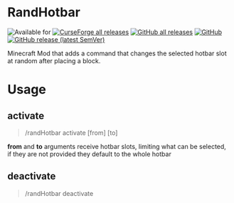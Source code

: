 # RandHotbar

![Available for](https://cf.way2muchnoise.eu/versions/hotbar-randomizer_all.svg?Cache-Control=no-cache)
[![CurseForge all releases](https://cf.way2muchnoise.eu/hotbar-randomizer.svg?Cache-Control=no-cache)](https://www.curseforge.com/minecraft/mc-mods/hotbar-randomizer/files)
[![GitHub all releases](https://img.shields.io/github/downloads/esWhistler/RandHotbar/total?label=github%20downloads)](https://github.com/esWhistler/RandHotbar/releases)
[![GitHub](https://img.shields.io/github/license/esWhistler/RandHotbar)](https://github.com/esWhistler/RandHotbar/blob/main/LICENSE)
[![GitHub release (latest SemVer)](https://img.shields.io/github/v/release/esWhistler/RandHotbar)](https://github.com/esWhistler/RandHotbar/releases/tag/0.1.0)

Minecraft Mod that adds a command that changes the selected hotbar slot at random after placing a block.

# Usage

## activate

> /randHotbar activate [from] [to]

**from** and **to** arguments receive hotbar slots, limiting what can be selected, if they are not provided they default to the whole hotbar

## deactivate

> /randHotbar deactivate
